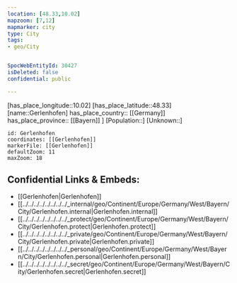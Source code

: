 ```yaml
---
location: [48.33,10.02] 
mapzoom: [7,12] 
mapmarker: city 
type: City
tags:
- geo/City


SpocWebEntityId: 30427
isDeleted: false
confidential: public

---
```

[has_place_longitude::10.02] 
[has_place_latitude::48.33] 
[name::Gerlenhofen] 
has_place_country:: [[Germany]]  
has_place_province:: [[Bayern]] ] 
[Population::] 
[Unknown::] 


```leaflet
id: Gerlenhofen
coordinates: [[Gerlenhofen]] 
markerFile: [[Gerlenhofen]] 
defaultZoom: 11 
maxZoom: 18
```


## Confidential Links & Embeds: 
- [[Gerlenhofen|Gerlenhofen]]  
- [[../../../../../../../../_internal/geo/Continent/Europe/Germany/West/Bayern/City/Gerlenhofen.internal|Gerlenhofen.internal]] 
- [[../../../../../../../../_protect/geo/Continent/Europe/Germany/West/Bayern/City/Gerlenhofen.protect|Gerlenhofen.protect]] 
- [[../../../../../../../../_private/geo/Continent/Europe/Germany/West/Bayern/City/Gerlenhofen.private|Gerlenhofen.private]] 
- [[../../../../../../../../_personal/geo/Continent/Europe/Germany/West/Bayern/City/Gerlenhofen.personal|Gerlenhofen.personal]] 
- [[../../../../../../../../_secret/geo/Continent/Europe/Germany/West/Bayern/City/Gerlenhofen.secret|Gerlenhofen.secret]] 

